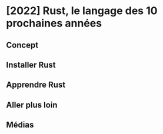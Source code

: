 # [2022] Rust, le langage des 10 prochaines années

## Concept

## Installer Rust

## Apprendre Rust

## Aller plus loin

## Médias
